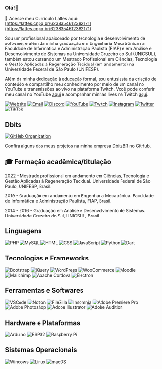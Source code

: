 ### Olá!👋

🔬 Acesse meu Currículo Lattes aqui: [https://lattes.cnpq.br/6238354612382171](https://lattes.cnpq.br/6238354612382171)

Sou um profissional apaixonado por tecnologia e desenvolvimento de software, e além da minha graduação em Engenharia Mecatrônica na Faculdade de Informática e Administração Paulista (FIAP) e em Análise e Desenvolvimento de Sistemas na Universidade Cruzeiro do Sul (UNICSUL), também estou cursando um Mestrado Profissional em Ciências, Tecnologia e Gestão Aplicadas à Regeneração Tecidual (em andamento) na Universidade Federal de São Paulo (UNIFESP).

Além da minha dedicação à educação formal, sou entusiasta da criação de conteúdo e compartilho meu conhecimento por meio de um canal no YouTube e transmissões ao vivo na plataforma Twitch. Você pode conferir meu canal no YouTube [aqui](https://youtube.com/@HeroDjou) e acompanhar minhas lives na Twitch [aqui](https://twitch.tv/HeroDjou).

[![Website](https://img.shields.io/badge/Website-herodjou.dev-blue?style=flat-square&logo=google-chrome&logoColor=white)](https://herodjou.dev)
[![Email](https://img.shields.io/badge/Email-claudio%40dbits.com.br-red?style=flat-square&logo=gmail&logoColor=white)](mailto:claudio@dbits.com.br)
[![Discord](https://img.shields.io/badge/Discord-Servidor-7289DA?style=flat-square&logo=discord&logoColor=white)](https://herodjou.dev/l/discord)
[![YouTube](https://img.shields.io/badge/YouTube-FF0000?style=flat-square&logo=youtube&logoColor=white)](https://youtube.com/@HeroDjou)
[![Twitch](https://img.shields.io/badge/Twitch-9146FF?style=flat-square&logo=twitch&logoColor=white)](https://www.twitch.tv/herodjou)
[![Instagram](https://img.shields.io/badge/Instagram-E4405F?style=flat-square&logo=instagram&logoColor=white)](https://www.instagram.com/HeroDjou)
[![Twitter](https://img.shields.io/badge/Twitter-1DA1F2?style=flat-square&logo=twitter&logoColor=white)](https://twitter.com/HeroDjou)
[![TikTok](https://img.shields.io/badge/TikTok-000000?style=flat-square&logo=tiktok&logoColor=white)](https://www.tiktok.com/@HeroDjou)

## Dbits

[![GitHub Organization](https://img.shields.io/badge/GitHub-DbitsBR-black?style=for-the-badge&logo=github)](https://github.com/DbitsBR)

Confira alguns dos meus projetos na minha empresa [DbitsBR](https://github.com/DbitsBR) no GitHub.


## 🎓 Formação acadêmica/titulação

2022 - Mestrado profissional em andamento em Ciências, Tecnologia e Gestão Aplicadas à Regeneração Tecidual.
Universidade Federal de São Paulo, UNIFESP, Brasil.

2019 - Graduação em andamento em Engenharia Mecatrônica.
Faculdade de Informática e Administração Paulista, FIAP, Brasil.

2014 - 2016 - Graduação em Análise e Desenvolvimento de Sistemas.
Universidade Cruzeiro do Sul, UNICSUL, Brasil.

## Linguagens

![PHP](https://img.shields.io/badge/PHP-%23777BB4?style=for-the-badge&logo=php&logoColor=white)
![MySQL](https://img.shields.io/badge/MySQL-%234479A1?style=for-the-badge&logo=mysql&logoColor=white)
![HTML](https://img.shields.io/badge/HTML5-%23E34F26?style=for-the-badge&logo=html5&logoColor=white)
![CSS](https://img.shields.io/badge/CSS3-%231572B6?style=for-the-badge&logo=css3&logoColor=white)
![JavaScript](https://img.shields.io/badge/JavaScript-%23323330?style=for-the-badge&logo=javascript&logoColor=%23F7DF1E)
![Python](https://img.shields.io/badge/Python-%2314354C?style=for-the-badge&logo=python&logoColor=white)
![Dart](https://img.shields.io/badge/Dart-%230175C2?style=for-the-badge&logo=dart&logoColor=white)


## Tecnologias e Frameworks

![Bootstrap](https://img.shields.io/badge/Bootstrap-563D7C?style=for-the-badge&logo=bootstrap&logoColor=white)
![jQuery](https://img.shields.io/badge/jQuery-%230769AD?style=for-the-badge&logo=jquery&logoColor=white)
![WordPress](https://img.shields.io/badge/WordPress-%23117AC9?style=for-the-badge&logo=wordpress&logoColor=white)
![WooCommerce](https://img.shields.io/badge/WooCommerce-%23594ea1?style=for-the-badge&logo=woocommerce&logoColor=white)
![Moodle](https://img.shields.io/badge/Moodle-%238a57a1?style=for-the-badge&logo=moodle&logoColor=white)
![Mailchimp](https://img.shields.io/badge/Mailchimp-%23FFBE00?style=for-the-badge&logo=mailchimp&logoColor=black)
![Apache Cordova](https://img.shields.io/badge/Apache%20Cordova-%23E8E8E8?style=for-the-badge&logo=apache%20cordova&logoColor=black)
![Electron](https://img.shields.io/badge/Electron-%2320232a?style=for-the-badge&logo=electron&logoColor=white)

## Ferramentas e Softwares

![VSCode](https://img.shields.io/badge/VSCode-%23007ACC?style=for-the-badge&logo=visual%20studio%20code&logoColor=white)
![Notion](https://img.shields.io/badge/Notion-%23000000.svg?style=for-the-badge&logo=notion&logoColor=white)
![FileZilla](https://img.shields.io/badge/FileZilla-%23BF0000?style=for-the-badge&logo=filezilla&logoColor=white)
![Insomnia](https://img.shields.io/badge/Insomnia-%5849BE.svg?style=for-the-badge&logo=insomnia&logoColor=white)
![Adobe Premiere Pro](https://img.shields.io/badge/Adobe%20Premiere%20Pro-%230077DC?style=for-the-badge&logo=adobe%20premiere%20pro&logoColor=white)
![Adobe Photoshop](https://img.shields.io/badge/Adobe%20Photoshop-%2331A8FF?style=for-the-badge&logo=adobe%20photoshop&logoColor=white)
![Adobe Illustrator](https://img.shields.io/badge/Adobe%20Illustrator-%23FF9A00?style=for-the-badge&logo=adobe%20illustrator&logoColor=white)
![Adobe Audition](https://img.shields.io/badge/Adobe%20Audition-%23400000?style=for-the-badge&logo=adobe%20audition&logoColor=white)

## Hardware e Plataformas

![Arduino](https://img.shields.io/badge/Arduino-%2300979D?style=for-the-badge&logo=arduino&logoColor=white)
![ESP32](https://img.shields.io/badge/ESP32-%230D8CFF?style=for-the-badge&logo=espressif&logoColor=white)
![Raspberry Pi](https://img.shields.io/badge/Raspberry%20Pi-%23C51A4A?style=for-the-badge&logo=raspberry%20pi&logoColor=white)

## Sistemas Operacionais

![Windows](https://img.shields.io/badge/Windows-%230078D6?style=for-the-badge&logo=windows&logoColor=white)
![Linux](https://img.shields.io/badge/Linux-FCC624?style=for-the-badge&logo=linux&logoColor=black)
![macOS](https://img.shields.io/badge/macOS-%23999999?style=for-the-badge&logo=apple&logoColor=white)
